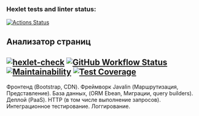 ### Hexlet tests and linter status:
[![Actions Status](https://github.com/gpiento/java-project-72/actions/workflows/hexlet-check.yml/badge.svg)](https://github.com/gpiento/java-project-72/actions)
## Анализатор страниц
[![hexlet-check](https://github.com/gpiento/java-project-72/actions/workflows/hexlet-check.yml/badge.svg)](https://github.com/gpiento/java-project-72/actions/workflows/hexlet-check.yml)
[![GitHub Workflow Status](https://github.com//gpiento/java-project-72/actions/workflows/github-check.yml/badge.svg)](https://github.com/gpiento/java-project-72/actions)
[![Maintainability](https://api.codeclimate.com/v1/badges/e4c6598e2dbed0b8ab2a/maintainability)](https://codeclimate.com/github/gpiento/java-project-72/maintainability)
[![Test Coverage](https://api.codeclimate.com/v1/badges/e4c6598e2dbed0b8ab2a/test_coverage)](https://codeclimate.com/github/gpiento/java-project-72/test_coverage)
---
Фронтенд (Bootstrap, CDN). Фреймворк Javalin (Маршрутизация, Представление). База данных, (ORM Ebean, Миграции, query builders). Деплой (PaaS). HTTP (в том числе выполнение запросов). Интеграционное тестирование. Логгирование.